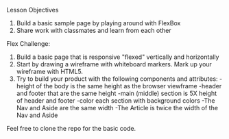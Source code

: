 Lesson Objectives
1) Build a basic sample page by playing around with FlexBox
2) Share work with classmates and learn from each other


Flex Challenge:
1) Build a basic page that is responsive "flexed" vertically and horizontally
2) Start by drawing a wireframe with whiteboard markers. Mark up your wireframe with HTML5.
3) Try to build your product with the following components and attributes:
-height of the body is the same height as the browser viewframe
-header and footer that are the same height
-main (middle) section is 5X height of header and footer
-color each section with background colors
-The Nav and Aside are the same width
-The Article is twice the width of the Nav and Aside

Feel free to clone the repo for the basic code.
